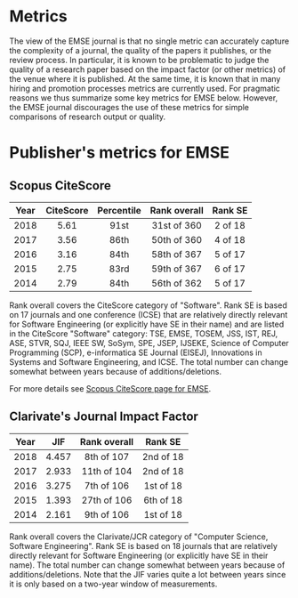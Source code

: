 # Metrics
The view of the EMSE journal is that no single metric can accurately capture the complexity of a journal, the quality of the papers it publishes, or the review process. In particular, it is known to be problematic to judge the quality of a research paper based on the impact factor (or other metrics) of the venue where it is published. At the same time, it is known that in many hiring and promotion processes metrics are currently used. For pragmatic reasons we thus summarize some key metrics for EMSE below. However, the EMSE journal discourages the use of these metrics for simple comparisons of research output or quality.

# Publisher's metrics for EMSE

## Scopus CiteScore

| Year     | CiteScore     | Percentile  | Rank overall | Rank SE      |
| -------- |:-------------:|:-----------:|:------------:|:------------:|
| 2018     | 5.61          | 91st        | 31st of 360  | 2 of 18      |
| 2017     | 3.56          | 86th        | 50th of 360  | 4 of 18      |
| 2016     | 3.16          | 84th        | 58th of 367  | 5 of 17      |
| 2015     | 2.75          | 83rd        | 59th of 367  | 6 of 17      |
| 2014     | 2.79          | 84th        | 56th of 362  | 5 of 17      |

Rank overall covers the CiteScore category of "Software". Rank SE is based on 17 journals and one conference (ICSE) that are relatively directly relevant for Software Engineering (or explicitly have SE in their name) and are listed in the CiteScore "Software" category: TSE, EMSE, TOSEM, JSS, IST, REJ, ASE, STVR, SQJ, IEEE SW, SoSym, SPE, JSEP, IJSEKE, Science of Computer Programming (SCP), e-informatica SE Journal (EISEJ), Innovations in Systems and Software Engineering, and ICSE. The total number can change somewhat between years because of additions/deletions.

For more details see [Scopus CiteScore page for EMSE](https://www.scopus.com/sourceid/18650#tabs=1).

## Clarivate's Journal Impact Factor

| Year     | JIF   | Rank overall | Rank SE      |
| -------- |:-----:|:------------:|:------------:|
| 2018     | 4.457 | 8th of 107   | 2nd of 18    |
| 2017     | 2.933 | 11th of 104  | 2nd of 18    |
| 2016     | 3.275 | 7th of 106   | 1st of 18    |
| 2015     | 1.393 | 27th of 106  | 6th of 18    |
| 2014     | 2.161 | 9th of 106   | 1st of 18    |

Rank overall covers the Clarivate/JCR category of "Computer Science, Software Engineering". Rank SE is based on 18 journals that are relatively directly relevant for Software Engineering (or explicitly have SE in their name). The total number can change somewhat between years because of additions/deletions. Note that the JIF varies quite a lot between years since it is only based on a two-year window of measurements.
